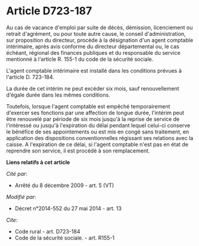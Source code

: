 # Article D723-187

Au cas de vacance d'emploi par suite de décès, démission, licenciement ou retrait d'agrément, ou pour toute autre cause, le
conseil d'administration, sur proposition du directeur, procède à la désignation d'un agent comptable intérimaire, après avis
conforme du   directeur départemental ou, le cas échéant, régional des finances publiques et du responsable du service
mentionné à l'article R. 155-1 du code de la sécurité sociale. 

L'agent comptable intérimaire est installé dans les conditions prévues à l'article D. 723-184. 

La durée de cet intérim ne peut excéder six mois, sauf renouvellement d'égale durée dans les mêmes conditions. 

Toutefois, lorsque l'agent comptable est empêché temporairement d'exercer ses fonctions par une affection de longue durée,
l'intérim peut être renouvelé par période de six mois jusqu'à la reprise de service de l'intéressé ou jusqu'à l'expiration du
délai pendant lequel celui-ci conserve le bénéfice de ses appointements ou est mis en congé sans traitement, en application
des dispositions conventionnelles régissant ses relations avec la caisse. A l'expiration de ce délai, si l'agent comptable
n'est pas en état de reprendre son service, il est procédé à son remplacement.

**Liens relatifs à cet article**

_Cité par_:

  - Arrêté du 8 décembre 2009 - art. 5 (VT)

_Modifié par_:

  - Décret n°2014-552 du 27 mai 2014 - art. 13

_Cite_:

  - Code rural - art. D723-184
  - Code de la sécurité sociale. - art. R155-1
